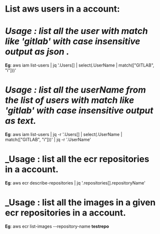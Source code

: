 # List aws users in a account:

 # _Usage : list all the user with match like 'gitlab' with case insensitive output as json ._

__Eg__: aws iam list-users | jq  '.Users[] | select(.UserName | match(["GITLAB", "i"]))'

# _Usage : list all the userName from the list of users with match like 'gitlab' with case insensitive output as text._

__Eg__: aws iam list-users | jq -r '.Users[] | select(.UserName | match(["GITLAB", "i"]))' | jq -r '.UserName'

 # _Usage : list all the ecr repositories in a account.
__Eg__: aws ecr describe-repositories | jq   '.repositories[].repositoryName'

# _Usage : list all the images in a given ecr repositories in a account.
__Eg__: aws ecr list-images --repository-name __testrepo__

